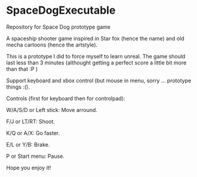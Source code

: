 # SpaceDogExecutable
Repository for Space Dog prototype game

A spaceship shooter game inspired in Star fox (hence the name) and old mecha cartoons (hence the artstyle).

This is a prototype I did to force myself to learn unreal. The game should last less than 3 minutes (althought getting a perfect score a little bit more than that :P )

Support keyboard and xbox control (but mouse in menu, sorry ... prototype things :().

Controls (first for keyboard then for controlpad):

W/A/S/D or Left stick: Move arround.

F/J or LT/RT: Shoot.

K/Q or A/X: Go faster.

E/L or Y/B: Brake.

P or Start menu: Pause.

Hope you enjoy it! 
